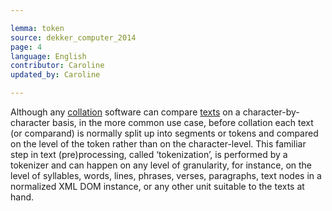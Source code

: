 ```yaml
---

lemma: token
source: dekker_computer_2014
page: 4
language: English
contributor: Caroline
updated_by: Caroline

---
```


Although any [collation](collation.html) software can compare [texts](text.html) on a character-by-character basis, in the more common use case, before collation each text (or comparand) is normally split up into segments or tokens and compared on the level of the token rather than on the character-level. This familiar step in text (pre)processing, called ‘tokenization’, is performed by a tokenizer and can happen on any level of granularity, for instance, on the level of syllables, words, lines, phrases, verses, paragraphs, text nodes in a normalized XML DOM instance, or any other unit suitable to the texts at hand.
